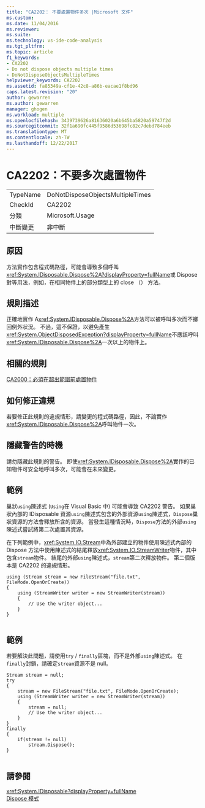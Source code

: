 ```yaml
---
title: "CA2202： 不要處置物件多次 |Microsoft 文件"
ms.custom: 
ms.date: 11/04/2016
ms.reviewer: 
ms.suite: 
ms.technology: vs-ide-code-analysis
ms.tgt_pltfrm: 
ms.topic: article
f1_keywords:
- CA2202
- Do not dispose objects multiple times
- DoNotDisposeObjectsMultipleTimes
helpviewer_keywords: CA2202
ms.assetid: fa85349a-cf1e-42c8-a86b-eacae1f8bd96
caps.latest.revision: "20"
author: gewarren
ms.author: gewarren
manager: ghogen
ms.workload: multiple
ms.openlocfilehash: 3439739626a81636020a6b645ba5820a59747f2d
ms.sourcegitcommit: 32f1a690fc445f9586d53698fc82c7debd784eeb
ms.translationtype: MT
ms.contentlocale: zh-TW
ms.lasthandoff: 12/22/2017
---
```

# <a name="ca2202-do-not-dispose-objects-multiple-times"></a>CA2202：不要多次處置物件
|||  
|-|-|  
|TypeName|DoNotDisposeObjectsMultipleTimes|  
|CheckId|CA2202|  
|分類|Microsoft.Usage|  
|中斷變更|非中斷|  
  
## <a name="cause"></a>原因  
 方法實作包含程式碼路徑，可能會導致多個呼叫<xref:System.IDisposable.Dispose%2A?displayProperty=fullName>或 Dispose 對等用法，例如，在相同物件上的部分類型上的 close （） 方法。  
  
## <a name="rule-description"></a>規則描述  
 正確地實作 A<xref:System.IDisposable.Dispose%2A>方法可以被呼叫多次而不擲回例外狀況。 不過，這不保證，以避免產生<xref:System.ObjectDisposedException?displayProperty=fullName>不應該呼叫<xref:System.IDisposable.Dispose%2A>一次以上的物件上。  
  
## <a name="related-rules"></a>相關的規則  
 [CA2000：必須在超出範圍前處置物件](../code-quality/ca2000-dispose-objects-before-losing-scope.md)  
  
## <a name="how-to-fix-violations"></a>如何修正違規  
 若要修正此規則的違規情形，請變更的程式碼路徑，因此，不論實作<xref:System.IDisposable.Dispose%2A>呼叫物件一次。  
  
## <a name="when-to-suppress-warnings"></a>隱藏警告的時機  
 請勿隱藏此規則的警告。 即使<xref:System.IDisposable.Dispose%2A>實作的已知物件可安全地呼叫多次，可能會在未來變更。  
  
## <a name="example"></a>範例  
 巢狀`using`陳述式 (`Using`在 Visual Basic 中) 可能會導致 CA2202 警告。 如果巢狀內部的 IDisposable 資源`using`陳述式包含的外部資源`using`陳述式，`Dispose`巢狀資源的方法會釋放所含的資源。 當發生這種情況時，`Dispose`方法的外部`using`陳述式嘗試將第二次處置其資源。  
  
 在下列範例中，<xref:System.IO.Stream>中為外部建立的物件使用陳述式內部的 Dispose 方法中使用陳述式的結尾釋放<xref:System.IO.StreamWriter>物件，其中包含`stream`物件。 結尾的外部`using`陳述式，`stream`第二次釋放物件。 第二個版本是 CA2202 的違規情形。  
  
```  
using (Stream stream = new FileStream("file.txt", FileMode.OpenOrCreate))  
{  
    using (StreamWriter writer = new StreamWriter(stream))  
    {  
        // Use the writer object...  
    }  
}  
  
```  
  
## <a name="example"></a>範例  
 若要解決此問題，請使用`try` / `finally`區塊，而不是外部`using`陳述式。 在`finally`封鎖，請確定`stream`資源不是 null。  
  
```  
Stream stream = null;  
try  
{  
    stream = new FileStream("file.txt", FileMode.OpenOrCreate);  
    using (StreamWriter writer = new StreamWriter(stream))  
    {  
        stream = null;  
        // Use the writer object...  
    }  
}  
finally  
{  
    if(stream != null)  
        stream.Dispose();  
}  
  
```  
  
## <a name="see-also"></a>請參閱  
 <xref:System.IDisposable?displayProperty=fullName>   
 [Dispose 模式](/dotnet/standard/design-guidelines/dispose-pattern)